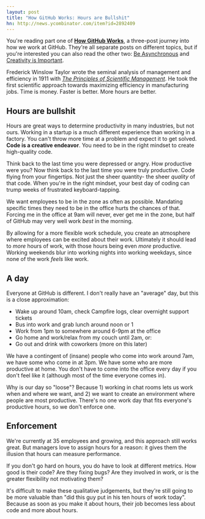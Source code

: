 ```yaml
---
layout: post
title: "How GitHub Works: Hours are Bullshit"
hn: http://news.ycombinator.com/item?id=2892409
---
```


<div class="aside">

  You're reading part one of <strong><a href="/posts/how-github-works">How
  GitHub Works</a></strong>, a three-post journey into how we work at GitHub.
  They're all separate posts on different topics, but if you're interested you
  can also read the other two: <a
  href="/posts/how-github-works-asynchronous/">Be Asynchronous</a> and <a
  href="/posts/how-github-works-creativity/">Creativity is Important</a>.

</div>

Frederick Winslow Taylor wrote the seminal analysis of management and
efficiency in 1911 with *[The Principles of Scientific Management][taylor]*. He
took the first scientific approach towards maximizing efficiency in
manufacturing jobs. Time is money. Faster is better. More hours are better.

## Hours are bullshit

Hours are great ways to determine productivity in many industries, but not
ours. Working in a startup is a much different experience than working in a
factory. You can't throw more time at a problem and expect it to get solved.
**Code is a creative endeavor**. You need to be in the right mindset to create
high-quality code.

Think back to the last time you were depressed or angry. How productive were
you? Now think back to the last time you were truly productive. Code flying
from your fingertips. Not just the sheer quantity- the sheer *quality* of that
code. When you're in the right mindset, your best day of coding can trump weeks
of frustrated keyboard-tapping.

We want employees to be in the zone as often as possible. Mandating specific
times they need to be in the office hurts the chances of that. Forcing me in
the office at 9am will never, ever get me in the zone, but half of GitHub may
very well work *best* in the morning.

By allowing for a more flexible work schedule, you create an atmosphere where
employees can be excited about their work. Ultimately it should lead to *more*
hours of work, with those hours being even *more* productive. Working weekends
blur into working nights into working weekdays, since none of the work *feels*
like work.

## A day

Everyone at GitHub is different. I don't really have an "average" day, but this
is a close approximation:

  - Wake up around 10am, check Campfire logs, clear overnight support tickets
  - Bus into work and grab lunch around noon or 1
  - Work from 1pm to somewhere around 6-9pm at the office
  - Go home and work/relax from my couch until 2am, or:
  - Go out and drink with coworkers (more on this later)

We have a contingent of (insane) people who come into work around 7am, we have
some who come in at 3pm. We have some who are more productive at home. You
don't have to come into the office every day if you don't feel like it
(although most of the time everyone comes in).

Why is our day so "loose"? Because 1) working in chat rooms lets us work when
and where we want, and 2) we want to create an environment where people are
most productive.  There's no one work day that fits everyone's productive
hours, so we don't enforce one.

## Enforcement

We're currently at 35 employees and growing, and this approach still works
great. But managers love to assign hours for a reason: it gives them the
illusion that hours can measure performance.

If you don't go hard on hours, you do have to look at different metrics. How
good is their code? Are they fixing bugs? Are they involved in work, or is the
greater flexibility not motivating them?

It's difficult to make these qualitative judgements, but they're still going to
be more valuable than "did this guy put in his ten hours of work today".
Because as soon as you make it about hours, their job becomes less about code
and more about hours.

[taylor]: http://en.wikipedia.org/wiki/The_Principles_of_Scientific_Management
